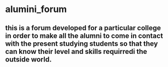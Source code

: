 # alumini_forum

## this is a forum developed for a particular college in order to make all the alumni to come in contact with the present studying students so that they can know their level and skills requirredi the outside world.
